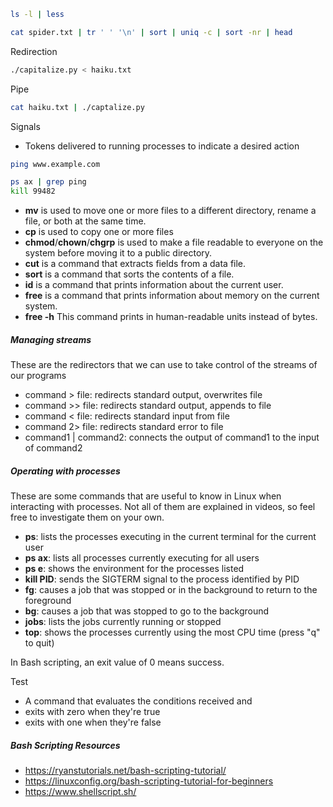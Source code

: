 ```bash
ls -l | less

cat spider.txt | tr ' ' '\n' | sort | uniq -c | sort -nr | head

```

Redirection

```bash
./capitalize.py < haiku.txt
```

Pipe

```bash
cat haiku.txt | ./captalize.py
```

Signals

- Tokens delivered to running processes to indicate a desired action

```bash
ping www.example.com
```

```bash
ps ax | grep ping
kill 99482
```

- **mv** is used to move one or more files to a different directory, rename a file, or both at the same time.
- **cp** is used to copy one or more files
- **chmod**/**chown**/**chgrp** is used to make a file readable to everyone on the system before moving it to a public directory.
- **cut** is a command that extracts fields from a data file.
- **sort** is a command that sorts the contents of a file.
- **id** is a command that prints information about the current user.
- **free** is a command that prints information about memory on the current system.
- **free -h** This command prints in human-readable units instead of bytes.

##### Managing streams

These are the redirectors that we can use to take control of the streams of our programs

- command > file: redirects standard output, overwrites file
- command >> file: redirects standard output, appends to file
- command < file: redirects standard input from file
- command 2> file: redirects standard error to file
- command1 | command2: connects the output of command1 to the input of command2

##### Operating with processes

These are some commands that are useful to know in Linux when interacting with processes. Not all of them are explained in videos, so feel free to investigate them on your own.

- **ps**: lists the processes executing in the current terminal for the current user
- **ps ax**: lists all processes currently executing for all users
- **ps e**: shows the environment for the processes listed
- **kill PID**: sends the SIGTERM signal to the process identified by PID
- **fg**: causes a job that was stopped or in the background to return to the foreground
- **bg**: causes a job that was stopped to go to the background
- **jobs**: lists the jobs currently running or stopped
- **top**: shows the processes currently using the most CPU time (press "q" to quit)

In Bash scripting, an exit value of 0 means success.

Test

- A command that evaluates the conditions received and
- exits with zero when they're true
- exits with one when they're false

##### Bash Scripting Resources

- https://ryanstutorials.net/bash-scripting-tutorial/
- https://linuxconfig.org/bash-scripting-tutorial-for-beginners
- https://www.shellscript.sh/
